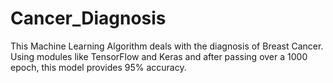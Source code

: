 # Cancer_Diagnosis
This Machine Learning Algorithm deals with the diagnosis of Breast Cancer. Using modules like TensorFlow and Keras and after passing over a 1000 epoch, this model provides 95% accuracy. 

